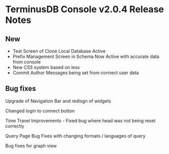 # TerminusDB Console v2.0.4 Release Notes

## New
* Test Screen of Clone Local Database Active
* Prefix Management Screen in Schema Now Active with accurate data from console
* New CSS system based on less
* Commit Author Messages being set from connect user data


## Bug fixes

Upgrade of Navigation Bar and redisgn of widgets 

Changed login to connect button

Time Travel Improvements - Fixed bug where head was not being reset correctly

Query Page Bug Fixes with changing formats / languages of query 

Bug fixes for graph view


